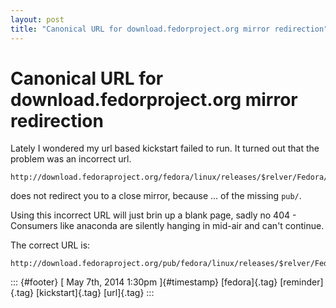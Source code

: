 ```yaml
---
layout: post
title: "Canonical URL for download.fedorproject.org mirror redirection"
---
```



Canonical URL for download.fedorproject.org mirror redirection
==============================================================

Lately I wondered my url based kickstart failed to run. It turned out
that the problem was an incorrect url.

    http://download.fedoraproject.org/fedora/linux/releases/$relver/Fedora/$arch/os/

does not redirect you to a close mirror, because ... of the missing
`pub/`.

Using this incorrect URL will just brin up a blank page, sadly no 404 -
Consumers like anaconda are silently hanging in mid-air and can't
continue.

The correct URL is:

    http://download.fedoraproject.org/pub/fedora/linux/releases/$relver/Fedora/$arch/os/

::: {#footer}
[ May 7th, 2014 1:30pm ]{#timestamp} [fedora]{.tag} [reminder]{.tag}
[kickstart]{.tag} [url]{.tag}
:::
